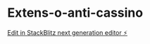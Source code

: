 # Extens-o-anti-cassino

[Edit in StackBlitz next generation editor ⚡️](https://stackblitz.com/~/github.com/Israeldev12/Extens-o-anti-cassino)